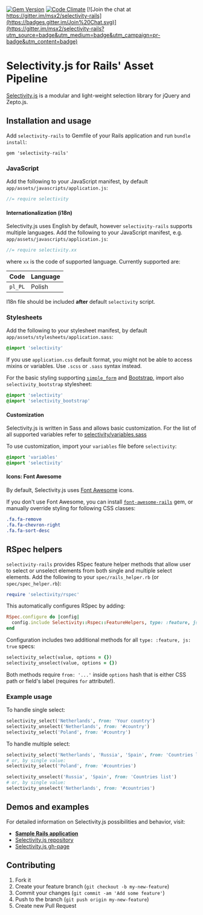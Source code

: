 [![Gem Version](https://badge.fury.io/rb/selectivity-rails.svg)](http://badge.fury.io/rb/selectivity-rails)
[![Code Climate](https://codeclimate.com/github/msx2/selectivity-rails/badges/gpa.svg)](https://codeclimate.com/github/msx2/selectivity-rails)
[![Join the chat at https://gitter.im/msx2/selectivity-rails](https://badges.gitter.im/Join%20Chat.svg)](https://gitter.im/msx2/selectivity-rails?utm_source=badge&utm_medium=badge&utm_campaign=pr-badge&utm_content=badge)

# Selectivity.js for Rails' Asset Pipeline

[Selectivity.js](https://github.com/arendjr/selectivity) is a modular and light-weight selection library for jQuery and Zepto.js.

## Installation and usage

Add `selectivity-rails` to Gemfile of your Rails application and run `bundle install`:

```
gem 'selectivity-rails'
```

### JavaScript
Add the following to your JavaScript manifest, by default `app/assets/javascripts/application.js`:

```javascript
//= require selectivity
```

#### Internationalization (i18n)
Selectivity.js uses English by default, however `selectivity-rails` supports multiple languages. Add the following to your JavaScript manifest, e.g. `app/assets/javascripts/application.js`:

```javascript
//= require selectivity.xx
```

where `xx` is the code of supported language. Currently supported are:

Code | Language
--- | ---
`pl_PL` | Polish

I18n file should be included **after** default `selectivity` script.

### Stylesheets
Add the following to your stylesheet manifest, by default `app/assets/stylesheets/application.sass`:

```sass
@import 'selectivity'
```

If you use `application.css` default format, you might not be able to access mixins or variables. Use `.scss` or `.sass` syntax instead.

For the basic styling supporting [`simple_form`](https://github.com/plataformatec/simple_form) and [Bootstrap](http://getbootstrap.com), import also `selectivity_bootstrap` stylesheet:

```sass
@import 'selectivity'
@import 'selectivity_bootstrap'
```

#### Customization
Selectivity.js is written in Sass and allows basic customization. For the list of all supported variables refer to [selectivity/variables.sass](https://github.com/msx2/selectivity-rails/blob/master/vendor/assets/stylesheets/selectivity/variables.sass)

To use customization, import your `variables` file before `selectivity`:

```sass
@import 'variables'
@import 'selectivity'
```

#### Icons: Font Awesome
By default, Selectivity.js uses [Font Awesome](http://fortawesome.github.io/Font-Awesome) icons.

If you don't use Font Awesome, you can install [`font-awesome-rails`](https://github.com/bokmann/font-awesome-rails) gem, or manually override styling for following CSS classes:

```sass
.fa.fa-remove
.fa.fa-chevron-right
.fa.fa-sort-desc
```

## RSpec helpers
`selectivity-rails` provides RSpec feature helper methods that allow user to select or unselect elements from both single and multiple select elements. Add the following to your `spec/rails_helper.rb` (or `spec/spec_helper.rb`):

```ruby
require 'selectivity/rspec'
```

This automatically configures RSpec by adding:

```ruby
RSpec.configure do |config|
  config.include Selectivity::Rspec::FeatureHelpers, type: :feature, js: true
end
```

Configuration includes two additional methods for all `type: :feature, js: true` specs:

```ruby
selectivity_select(value, options = {})
selectivity_unselect(value, options = {})
```

Both methods require `from: '...'` inside `options` hash that is either CSS path or field's label (requires `for` attribute!).

### Example usage
To handle single select:

```ruby
selectivity_select('Netherlands', from: 'Your country')
selectivity_unselect('Netherlands', from: '#country')
selectivity_select('Poland', from: '#country')
```

To handle multiple select:

```ruby
selectivity_select('Netherlands', 'Russia', 'Spain', from: 'Countries list')
# or, by single value:
selectivity_select('Poland', from: '#countries')

selectivity_unselect('Russia', 'Spain', from: 'Countries list')
# or, by single value:
selectivity_unselect('Netherlands', from: '#countries')
```

## Demos and examples
For detailed information on Selectivity.js possibilities and behavior, visit:

* [**Sample Rails application**](https://github.com/msx2/selectivity-rails-sample-app)
* [Selectivity.js repository](https://github.com/arendjr/selectivity)
* [Selectivity.js gh-page](https://arendjr.github.io/selectivity)

## Contributing

1. Fork it
2. Create your feature branch (`git checkout -b my-new-feature`)
3. Commit your changes (`git commit -am 'Add some feature'`)
4. Push to the branch (`git push origin my-new-feature`)
5. Create new Pull Request

